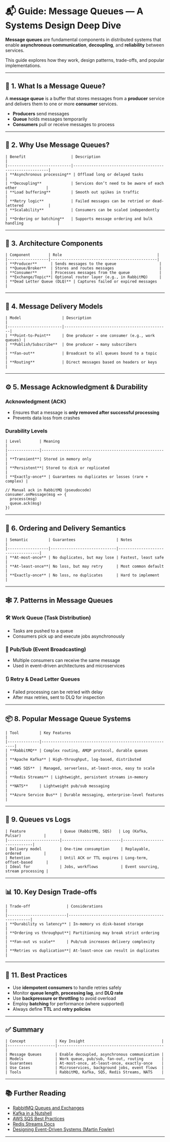# 📬 Guide: Message Queues — A Systems Design Deep Dive

**Message queues** are fundamental components in distributed systems that enable **asynchronous communication**, **decoupling**, and **reliability** between services.

This guide explores how they work, design patterns, trade-offs, and popular implementations.

---

## 🧠 1. What Is a Message Queue?

A **message queue** is a buffer that stores messages from a **producer** service and delivers them to one or more **consumer** services.

- **Producers** send messages
- **Queue** holds messages temporarily
- **Consumers** pull or receive messages to process

---

## 🧾 2. Why Use Message Queues?
```
| Benefit                    | Description                                               |
|----------------------------|-----------------------------------------------------------|
| **Asynchronous processing** | Offload long or delayed tasks                            |
| **Decoupling**             | Services don’t need to be aware of each other             |
| **Load buffering**         | Smooth out spikes in traffic                              |
| **Retry logic**            | Failed messages can be retried or dead-lettered           |
| **Scalability**            | Consumers can be scaled independently                     |
| **Ordering or batching**   | Supports message ordering and bulk handling               |
```
---

## 🧱 3. Architecture Components
```
| Component        | Role                                          |
|------------------|-----------------------------------------------|
| **Producer**      | Sends messages to the queue                   |
| **Queue/Broker**  | Stores and routes messages                    |
| **Consumer**      | Processes messages from the queue             |
| **Exchange/Topic**| Optional router layer (e.g., in RabbitMQ)     |
| **Dead Letter Queue (DLQ)** | Captures failed or expired messages    |
```
---

## 🔄 4. Message Delivery Models
```
| Model                  | Description                                  |
|------------------------|----------------------------------------------|
| **Point-to-Point**     | One producer → one consumer (e.g., work queues) |
| **Publish/Subscribe**  | One producer → many subscribers               |
| **Fan-out**            | Broadcast to all queues bound to a topic     |
| **Routing**            | Direct messages based on headers or keys     |
```
---

## ⚙️ 5. Message Acknowledgment & Durability

### Acknowledgment (ACK)
- Ensures that a message is **only removed after successful processing**
- Prevents data loss from crashes

### Durability Levels
```
| Level        | Meaning                                              |
|--------------|------------------------------------------------------|
| **Transient**| Stored in memory only                                |
| **Persistent**| Stored to disk or replicated                        |
| **Exactly-once** | Guarantees no duplicates or losses (rare + complex) |
```
```
// Manual ack in RabbitMQ (pseudocode)
consumer.onMessage(msg => {
  process(msg)
  queue.ack(msg)
})
```

---

## 🧪 6. Ordering and Delivery Semantics
```
| Semantic         | Guarantees                  | Notes                             |
|------------------|-----------------------------|-----------------------------------|
| **At-most-once** | No duplicates, but may lose | Fastest, least safe               |
| **At-least-once**| No loss, but may retry      | Most common default               |
| **Exactly-once** | No loss, no duplicates      | Hard to implement                 |
```
---

## 🕸️ 7. Patterns in Message Queues

### 🛠️ Work Queue (Task Distribution)
- Tasks are pushed to a queue
- Consumers pick up and execute jobs asynchronously

### 📣 Pub/Sub (Event Broadcasting)
- Multiple consumers can receive the same message
- Used in event-driven architectures and microservices

### 🔃 Retry & Dead Letter Queues
- Failed processing can be retried with delay
- After max retries, sent to DLQ for inspection

---

## 📦 8. Popular Message Queue Systems
```
| Tool         | Key Features                                             |
|--------------|----------------------------------------------------------|
| **RabbitMQ** | Complex routing, AMQP protocol, durable queues           |
| **Apache Kafka** | High-throughput, log-based, distributed               |
| **AWS SQS**  | Managed, serverless, at-least-once, easy to scale        |
| **Redis Streams** | Lightweight, persistent streams in-memory           |
| **NATS**     | Lightweight pub/sub messaging                            |
| **Azure Service Bus** | Durable messaging, enterprise-level features     |
```
---

## 🧱 9. Queues vs Logs
```
| Feature               | Queue (RabbitMQ, SQS)   | Log (Kafka, Pulsar)          |
|-----------------------|--------------------------|------------------------------|
| Delivery model        | One-time consumption     | Replayable, ordered          |
| Retention             | Until ACK or TTL expires | Long-term, offset-based      |
| Ideal for             | Jobs, workflows          | Event sourcing, stream processing |
```
---

## 📊 10. Key Design Trade-offs
```
| Trade-off                | Considerations                                      |
|--------------------------|-----------------------------------------------------|
| **Durability vs latency** | In-memory vs disk-based storage                    |
| **Ordering vs throughput**| Partitioning may break strict ordering             |
| **Fan-out vs scale**     | Pub/sub increases delivery complexity               |
| **Retries vs duplication**| At-least-once can result in duplicates             |
```
---

## 🧠 11. Best Practices

- Use **idempotent consumers** to handle retries safely
- Monitor **queue length**, **processing lag**, and **DLQ rate**
- Use **backpressure or throttling** to avoid overload
- Employ **batching** for performance (where supported)
- Always define **TTL** and **retry policies**

---

## ✅ Summary
```
| Concept             | Key Insight                                  |
|---------------------|-----------------------------------------------|
| Message Queues      | Enable decoupled, asynchronous communication |
| Models              | Work queue, pub/sub, fan-out, routing        |
| Guarantees          | At-most-once, at-least-once, exactly-once    |
| Use Cases           | Microservices, background jobs, event flows  |
| Tools               | RabbitMQ, Kafka, SQS, Redis Streams, NATS    |
```
---

## 📚 Further Reading

- [RabbitMQ Queues and Exchanges](https://www.rabbitmq.com/tutorials/tutorial-one-python.html)
- [Kafka in a Nutshell](https://kafka.apache.org/intro)
- [AWS SQS Best Practices](https://docs.aws.amazon.com/AWSSimpleQueueService/latest/SQSDeveloperGuide/sqs-best-practices.html)
- [Redis Streams Docs](https://redis.io/docs/latest/develop/data-types/streams/)
- [Designing Event-Driven Systems (Martin Fowler)](https://martinfowler.com/articles/201701-event-driven.html)

---
